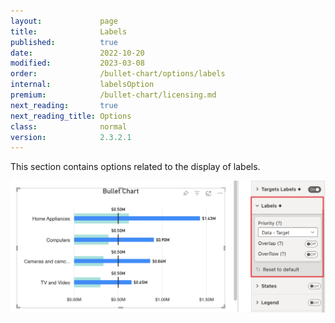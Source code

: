 ```yaml
---
layout:             page
title:              Labels
published:          true
date:               2022-10-20
modified:   	    2023-03-08
order:              /bullet-chart/options/labels
internal:           labelsOption
premium:            /bullet-chart/licensing.md
next_reading:       true
next_reading_title: Options
class:              normal
version:            2.3.2.1
---
```


This section contains options related to the display of labels.

<img src="images/labels-index.png" width="700">